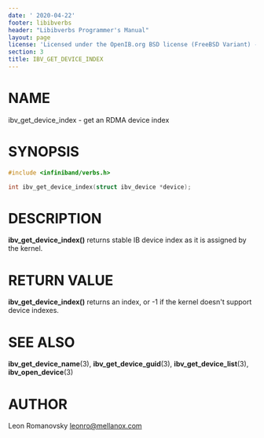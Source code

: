 ```yaml
---
date: ' 2020-04-22'
footer: libibverbs
header: "Libibverbs Programmer's Manual"
layout: page
license: 'Licensed under the OpenIB.org BSD license (FreeBSD Variant) - See COPYING.md'
section: 3
title: IBV_GET_DEVICE_INDEX
---
```


# NAME

ibv_get_device_index - get an RDMA device index

# SYNOPSIS

```c
#include <infiniband/verbs.h>

int ibv_get_device_index(struct ibv_device *device);
```

# DESCRIPTION

**ibv_get_device_index()** returns stable IB device index as it is assigned by the kernel.

# RETURN VALUE

**ibv_get_device_index()** returns an index, or -1 if the kernel doesn't support device indexes.

# SEE ALSO

**ibv_get_device_name**(3),
**ibv_get_device_guid**(3),
**ibv_get_device_list**(3),
**ibv_open_device**(3)

# AUTHOR

Leon Romanovsky <leonro@mellanox.com>
